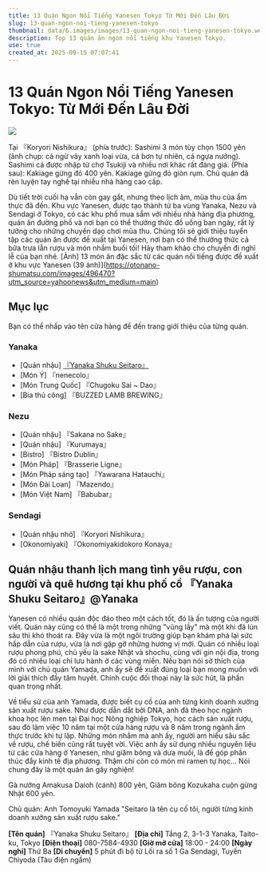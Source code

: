 ```yaml
---
title: 13 Quán Ngon Nổi Tiếng Yanesen Tokyo Từ Mới Đến Lâu Đời
slug: 13-quan-ngon-noi-tieng-yanesen-tokyo
thumbnail: data/6.images/images/13-quan-ngon-noi-tieng-yanesen-tokyo.webp
description: Top 13 quán ăn ngon nổi tiếng khu Yanesen Tokyo.
use: true
created_at: 2025-09-15 07:07:41
---
```


# 13 Quán Ngon Nổi Tiếng Yanesen Tokyo: Từ Mới Đến Lâu Đời

![](/images/20250914-00000003-matomeshi-000-1-view.webp)

Tại 『Koryori Nishikura』 (phía trước): Sashimi 3 món tùy chọn 1500 yên (ảnh chụp: cá ngừ vây xanh loại vừa, cá bơn tự nhiên, cá ngựa nướng). Sashimi cá được nhập từ chợ Tsukiji và nhiều nơi khác rất đáng giá. (Phía sau): Kakiage gừng đỏ 400 yên. Kakiage gừng đỏ giòn rụm. Chủ quán đã rèn luyện tay nghề tại nhiều nhà hàng cao cấp.

Dù tiết trời cuối hạ vẫn còn gay gắt, nhưng theo lịch âm, mùa thu của ẩm thực đã đến. Khu vực Yanesen, được tạo thành từ ba vùng Yanaka, Nezu và Sendagi ở Tokyo, có các khu phố mua sắm với nhiều nhà hàng địa phương, quán ăn đường phố và nơi bạn có thể thưởng thức đồ uống ban ngày, rất lý tưởng cho những chuyến dạo chơi mùa thu. Chúng tôi sẽ giới thiệu tuyển tập các quán ăn được đề xuất tại Yanesen, nơi bạn có thể thưởng thức cả bữa trưa lẫn rượu và món nhắm buổi tối! Hãy tham khảo cho chuyến đi nghỉ lễ của bạn nhé.
[Ảnh] 13 món ăn đặc sắc từ các quán nổi tiếng được đề xuất ở khu vực Yanesen (39 ảnh)](https://otonano-shumatsu.com/images/496470?utm_source=yahoonews&utm_medium=main)

## Mục lục

Bạn có thể nhấp vào tên cửa hàng để đến trang giới thiệu của từng quán.
### Yanaka
*   [Quán nhậu] [『Yanaka Shuku Seitaro』](#quan-nhau-thanh-lich-mang-tinh-yeu-ruou-con-nguoi-va-que-huong-tai-khu-pho-co-yanaka-shuku-seitaro-yanaka)
*   [Món Ý] 『nenecolo』
*   [Món Trung Quốc] 『Chugoku Sai ~ Dao』
*   [Bia thủ công] 『BUZZED LAMB BREWING』
### Nezu
*   [Quán nhậu] 『Sakana no Sake』
*   [Quán nhậu] 『Kurumaya』
*   [Bistro] 『Bistro Dublin』
*   [Món Pháp] 『Brasserie Ligne』
*   [Món Pháp sáng tạo] 『Yawarana Hatauchi』
*   [Món Đài Loan] 『Mazendo』
*   [Món Việt Nam] 『Babubar』
### Sendagi
*   [Quán nhậu nhỏ] 『Koryori Nishikura』
*   [Okonomiyaki] 『Okonomiyakidokoro Konaya』

## Quán nhậu thanh lịch mang tình yêu rượu, con người và quê hương tại khu phố cổ 『Yanaka Shuku Seitaro』@Yanaka

Yanesen có nhiều quán độc đáo theo một cách tốt, đó là ấn tượng của người viết. Quán này cũng có thể là một trong những "vũng lầy" mà một khi đã lún sâu thì khó thoát ra. Đây vừa là một ngôi trường giúp bạn khám phá lại sức hấp dẫn của rượu, vừa là nơi gặp gỡ những hương vị mới. Quán có nhiều loại rượu phong phú, chủ yếu là sake Nhật và shochu, cùng với gin nội địa, trong đó có nhiều loại chỉ lưu hành ở các vùng miền. Nếu bạn nói sở thích của mình với chủ quán Yamada, anh ấy sẽ đề xuất đúng loại bạn mong muốn với lời giải thích đầy tâm huyết. Chính cuộc đối thoại này là sức hút, là phần quan trọng nhất.

Về tiểu sử của anh Yamada, được biết cụ cố của anh từng kinh doanh xưởng sản xuất rượu sake. Như được dẫn dắt bởi DNA, anh đã theo học ngành khoa học lên men tại Đại học Nông nghiệp Tokyo, học cách sản xuất rượu, sau đó làm việc 10 năm tại một cửa hàng rượu và 8 năm trong ngành ẩm thực trước khi tự lập. Những món nhắm mà anh ấy, người am hiểu sâu sắc về rượu, chế biến cũng rất tuyệt vời. Việc anh ấy sử dụng nhiều nguyên liệu từ các cửa hàng ở Yanesen, như giăm bông và dưa muối, là để góp phần thúc đẩy kinh tế địa phương. Thậm chí còn có món mì ramen tự học... Nói chung đây là một quán ăn gây nghiện!

Gà nướng Amakusa Daioh (cánh) 800 yên, Giăm bông Kozukaha cuộn gừng Nhật 600 yên.

Chủ quán: Anh Tomoyuki Yamada "Seitaro là tên cụ cố tôi, người từng kinh doanh xưởng sản xuất rượu sake."

**[Tên quán]** 『Yanaka Shuku Seitaro』
**[Địa chỉ]** Tầng 2, 3-1-3 Yanaka, Taito-ku, Tokyo
**[Điện thoại]** 080-7584-4930
**[Giờ mở cửa]** 18:00 - 24:00
**[Ngày nghỉ]** Thứ Ba
**[Di chuyển]** 5 phút đi bộ từ Lối ra số 1 Ga Sendagi, Tuyến Chiyoda (Tàu điện ngầm)
